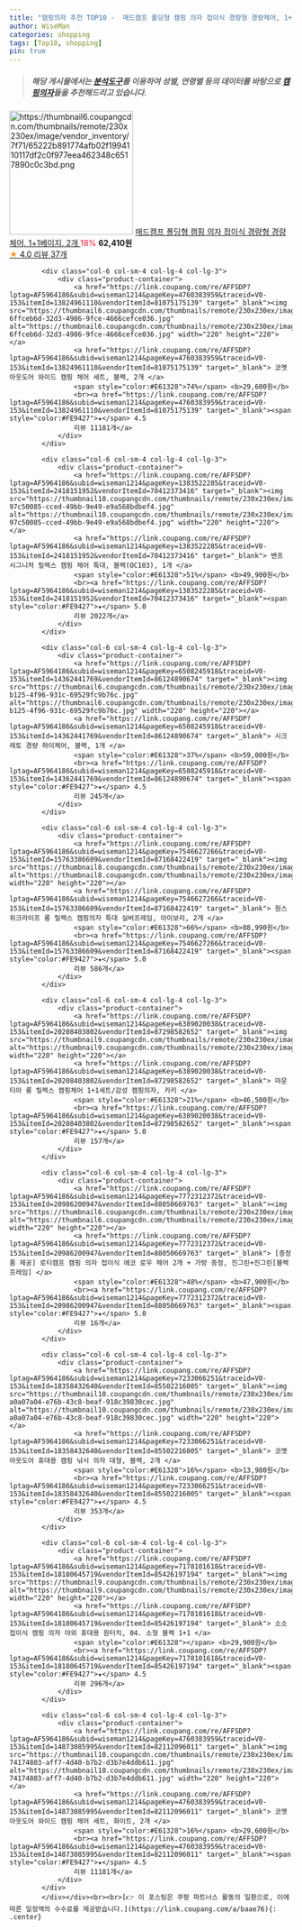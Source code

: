 ```yaml
---
title: "캠핑의자 추천 TOP10 -  매드캠프 폴딩형 캠핑 의자 접이식 경량형 경량체어, 1+1베이지, 2개 "
author: WiseMan
categories: shopping
tags: [Top10, shopping]
pin: true
---
```


> ##### 해당 게시물에서는 [**분석도구**](https://itemscout.io/)를 이용하여 **성별**, **연령별** 등의 데이터를 바탕으로 [**캠핑의자**](https://link.coupang.com/a/baae76)들을 추천해드리고 있습니다.
<div class="container"><div class="row">
            <div class="col-6 col-sm-4 col-lg-4 col-lg-3">
                <div class="product-container">
                    <a href="https://link.coupang.com/re/AFFSDP?lptag=AF5964186&subid=wiseman1214&pageKey=7543979841&traceid=V0-153&itemId=19838265610&vendorItemId=86006903100" target="_blank"><img src="https://thumbnail6.coupangcdn.com/thumbnails/remote/230x230ex/image/vendor_inventory/7f71/65222b891774afb02f1994110117df2c0f977eea462348c6517890c0c3bd.png" alt="https://thumbnail6.coupangcdn.com/thumbnails/remote/230x230ex/image/vendor_inventory/7f71/65222b891774afb02f1994110117df2c0f977eea462348c6517890c0c3bd.png" width="220" height="220"></a>
                    <a href="https://link.coupang.com/re/AFFSDP?lptag=AF5964186&subid=wiseman1214&pageKey=7543979841&traceid=V0-153&itemId=19838265610&vendorItemId=86006903100" target="_blank"> 매드캠프 폴딩형 캠핑 의자 접이식 경량형 경량체어, 1+1베이지, 2개 </a>
                    <span style="color:#E61328">18%</span> <b>62,410원</b>
                    <br><a href="https://link.coupang.com/re/AFFSDP?lptag=AF5964186&subid=wiseman1214&pageKey=7543979841&traceid=V0-153&itemId=19838265610&vendorItemId=86006903100" target="_blank"><span style="color:#FE9427">★</span> 4.0
                    리뷰 37개</a>
                </div>
            </div>
            
            <div class="col-6 col-sm-4 col-lg-4 col-lg-3">
                <div class="product-container">
                    <a href="https://link.coupang.com/re/AFFSDP?lptag=AF5964186&subid=wiseman1214&pageKey=4760383959&traceid=V0-153&itemId=13824961110&vendorItemId=81075175139" target="_blank"><img src="https://thumbnail6.coupangcdn.com/thumbnails/remote/230x230ex/image/retail/images/541856683313562-6ffceb6d-32d3-4986-9fce-4666cefce036.jpg" alt="https://thumbnail6.coupangcdn.com/thumbnails/remote/230x230ex/image/retail/images/541856683313562-6ffceb6d-32d3-4986-9fce-4666cefce036.jpg" width="220" height="220"></a>
                    <a href="https://link.coupang.com/re/AFFSDP?lptag=AF5964186&subid=wiseman1214&pageKey=4760383959&traceid=V0-153&itemId=13824961110&vendorItemId=81075175139" target="_blank"> 코멧 아웃도어 와이드 캠핑 체어 세트, 블랙, 2개 </a>
                    <span style="color:#E61328">74%</span> <b>29,600원</b>
                    <br><a href="https://link.coupang.com/re/AFFSDP?lptag=AF5964186&subid=wiseman1214&pageKey=4760383959&traceid=V0-153&itemId=13824961110&vendorItemId=81075175139" target="_blank"><span style="color:#FE9427">★</span> 4.5
                    리뷰 11181개</a>
                </div>
            </div>
            
            <div class="col-6 col-sm-4 col-lg-4 col-lg-3">
                <div class="product-container">
                    <a href="https://link.coupang.com/re/AFFSDP?lptag=AF5964186&subid=wiseman1214&pageKey=1383522285&traceid=V0-153&itemId=2418151952&vendorItemId=70412373416" target="_blank"><img src="https://thumbnail10.coupangcdn.com/thumbnails/remote/230x230ex/image/retail/images/2977861051588241-97c50085-cced-49bb-9e49-e9a568bdbef4.jpg" alt="https://thumbnail10.coupangcdn.com/thumbnails/remote/230x230ex/image/retail/images/2977861051588241-97c50085-cced-49bb-9e49-e9a568bdbef4.jpg" width="220" height="220"></a>
                    <a href="https://link.coupang.com/re/AFFSDP?lptag=AF5964186&subid=wiseman1214&pageKey=1383522285&traceid=V0-153&itemId=2418151952&vendorItemId=70412373416" target="_blank"> 밴프 시그니처 릴렉스 캠핑 체어 특대, 블랙(OC103), 1개 </a>
                    <span style="color:#E61328">51%</span> <b>49,900원</b>
                    <br><a href="https://link.coupang.com/re/AFFSDP?lptag=AF5964186&subid=wiseman1214&pageKey=1383522285&traceid=V0-153&itemId=2418151952&vendorItemId=70412373416" target="_blank"><span style="color:#FE9427">★</span> 5.0
                    리뷰 2022개</a>
                </div>
            </div>
            
            <div class="col-6 col-sm-4 col-lg-4 col-lg-3">
                <div class="product-container">
                    <a href="https://link.coupang.com/re/AFFSDP?lptag=AF5964186&subid=wiseman1214&pageKey=6508245918&traceid=V0-153&itemId=14362441769&vendorItemId=86124890674" target="_blank"><img src="https://thumbnail6.coupangcdn.com/thumbnails/remote/230x230ex/image/retail/images/2023/05/30/12/7/bfdb90f2-b125-4f96-931c-69529fc9b76c.jpg" alt="https://thumbnail6.coupangcdn.com/thumbnails/remote/230x230ex/image/retail/images/2023/05/30/12/7/bfdb90f2-b125-4f96-931c-69529fc9b76c.jpg" width="220" height="220"></a>
                    <a href="https://link.coupang.com/re/AFFSDP?lptag=AF5964186&subid=wiseman1214&pageKey=6508245918&traceid=V0-153&itemId=14362441769&vendorItemId=86124890674" target="_blank"> 시크레토 경량 하이체어, 블랙, 1개 </a>
                    <span style="color:#E61328">37%</span> <b>59,000원</b>
                    <br><a href="https://link.coupang.com/re/AFFSDP?lptag=AF5964186&subid=wiseman1214&pageKey=6508245918&traceid=V0-153&itemId=14362441769&vendorItemId=86124890674" target="_blank"><span style="color:#FE9427">★</span> 4.5
                    리뷰 245개</a>
                </div>
            </div>
            
            <div class="col-6 col-sm-4 col-lg-4 col-lg-3">
                <div class="product-container">
                    <a href="https://link.coupang.com/re/AFFSDP?lptag=AF5964186&subid=wiseman1214&pageKey=7546627266&traceid=V0-153&itemId=15763386609&vendorItemId=87168422419" target="_blank"><img src="https://thumbnail8.coupangcdn.com/thumbnails/remote/230x230ex/image/vendor_inventory/eee0/d3c8ba05a6722e36aab61330727ac92aafe69afcd8027343f57fadf9a8a6.jpg" alt="https://thumbnail8.coupangcdn.com/thumbnails/remote/230x230ex/image/vendor_inventory/eee0/d3c8ba05a6722e36aab61330727ac92aafe69afcd8027343f57fadf9a8a6.jpg" width="220" height="220"></a>
                    <a href="https://link.coupang.com/re/AFFSDP?lptag=AF5964186&subid=wiseman1214&pageKey=7546627266&traceid=V0-153&itemId=15763386609&vendorItemId=87168422419" target="_blank"> 원스위크라이프 롱 릴렉스 캠핑의자 특대 실버프레임, 아이보리, 2개 </a>
                    <span style="color:#E61328">66%</span> <b>88,990원</b>
                    <br><a href="https://link.coupang.com/re/AFFSDP?lptag=AF5964186&subid=wiseman1214&pageKey=7546627266&traceid=V0-153&itemId=15763386609&vendorItemId=87168422419" target="_blank"><span style="color:#FE9427">★</span> 5.0
                    리뷰 586개</a>
                </div>
            </div>
            
            <div class="col-6 col-sm-4 col-lg-4 col-lg-3">
                <div class="product-container">
                    <a href="https://link.coupang.com/re/AFFSDP?lptag=AF5964186&subid=wiseman1214&pageKey=6389020038&traceid=V0-153&itemId=20208403802&vendorItemId=87298582652" target="_blank"><img src="https://thumbnail9.coupangcdn.com/thumbnails/remote/230x230ex/image/vendor_inventory/a367/e849efaec0b67c4a8ba0eda11850129baea2b5290e8d8f9324f4316fdfc0.jpg" alt="https://thumbnail9.coupangcdn.com/thumbnails/remote/230x230ex/image/vendor_inventory/a367/e849efaec0b67c4a8ba0eda11850129baea2b5290e8d8f9324f4316fdfc0.jpg" width="220" height="220"></a>
                    <a href="https://link.coupang.com/re/AFFSDP?lptag=AF5964186&subid=wiseman1214&pageKey=6389020038&traceid=V0-153&itemId=20208403802&vendorItemId=87298582652" target="_blank"> 마운티아 롱 릴렉스 캠핑체어 1+1세트/감성 캠핑의자, 카키 </a>
                    <span style="color:#E61328">21%</span> <b>46,500원</b>
                    <br><a href="https://link.coupang.com/re/AFFSDP?lptag=AF5964186&subid=wiseman1214&pageKey=6389020038&traceid=V0-153&itemId=20208403802&vendorItemId=87298582652" target="_blank"><span style="color:#FE9427">★</span> 5.0
                    리뷰 157개</a>
                </div>
            </div>
            
            <div class="col-6 col-sm-4 col-lg-4 col-lg-3">
                <div class="product-container">
                    <a href="https://link.coupang.com/re/AFFSDP?lptag=AF5964186&subid=wiseman1214&pageKey=7772312372&traceid=V0-153&itemId=20986200947&vendorItemId=88050669763" target="_blank"><img src="https://thumbnail6.coupangcdn.com/thumbnails/remote/230x230ex/image/vendor_inventory/ada0/eed313ef57935644f5815021e73de2e7297c1a1b89eda9e11c2e006b8147.jpg" alt="https://thumbnail6.coupangcdn.com/thumbnails/remote/230x230ex/image/vendor_inventory/ada0/eed313ef57935644f5815021e73de2e7297c1a1b89eda9e11c2e006b8147.jpg" width="220" height="220"></a>
                    <a href="https://link.coupang.com/re/AFFSDP?lptag=AF5964186&subid=wiseman1214&pageKey=7772312372&traceid=V0-153&itemId=20986200947&vendorItemId=88050669763" target="_blank"> [증정품 제공] 로티캠프 캠핑 의자 접이식 에코 로우 체어 2개 + 가방 증정, 진그린+진그린[블랙프레임] </a>
                    <span style="color:#E61328">48%</span> <b>47,900원</b>
                    <br><a href="https://link.coupang.com/re/AFFSDP?lptag=AF5964186&subid=wiseman1214&pageKey=7772312372&traceid=V0-153&itemId=20986200947&vendorItemId=88050669763" target="_blank"><span style="color:#FE9427">★</span> 5.0
                    리뷰 16개</a>
                </div>
            </div>
            
            <div class="col-6 col-sm-4 col-lg-4 col-lg-3">
                <div class="product-container">
                    <a href="https://link.coupang.com/re/AFFSDP?lptag=AF5964186&subid=wiseman1214&pageKey=7233066251&traceid=V0-153&itemId=18358432640&vendorItemId=85502216005" target="_blank"><img src="https://thumbnail10.coupangcdn.com/thumbnails/remote/230x230ex/image/retail/images/7028536834705664-a0a07a04-e76b-43c8-beaf-918c39830cec.jpg" alt="https://thumbnail10.coupangcdn.com/thumbnails/remote/230x230ex/image/retail/images/7028536834705664-a0a07a04-e76b-43c8-beaf-918c39830cec.jpg" width="220" height="220"></a>
                    <a href="https://link.coupang.com/re/AFFSDP?lptag=AF5964186&subid=wiseman1214&pageKey=7233066251&traceid=V0-153&itemId=18358432640&vendorItemId=85502216005" target="_blank"> 코멧 아웃도어 휴대용 캠핑 낚시 의자 대형, 블랙, 2개 </a>
                    <span style="color:#E61328">16%</span> <b>13,980원</b>
                    <br><a href="https://link.coupang.com/re/AFFSDP?lptag=AF5964186&subid=wiseman1214&pageKey=7233066251&traceid=V0-153&itemId=18358432640&vendorItemId=85502216005" target="_blank"><span style="color:#FE9427">★</span> 4.5
                    리뷰 353개</a>
                </div>
            </div>
            
            <div class="col-6 col-sm-4 col-lg-4 col-lg-3">
                <div class="product-container">
                    <a href="https://link.coupang.com/re/AFFSDP?lptag=AF5964186&subid=wiseman1214&pageKey=7178101618&traceid=V0-153&itemId=18180645719&vendorItemId=85426197194" target="_blank"><img src="https://thumbnail9.coupangcdn.com/thumbnails/remote/230x230ex/image/vendor_inventory/c0ae/02ca8df8f8a858c3ef6774a52401ae526f1e8b5e4a3fa208192196538b17.jpg" alt="https://thumbnail9.coupangcdn.com/thumbnails/remote/230x230ex/image/vendor_inventory/c0ae/02ca8df8f8a858c3ef6774a52401ae526f1e8b5e4a3fa208192196538b17.jpg" width="220" height="220"></a>
                    <a href="https://link.coupang.com/re/AFFSDP?lptag=AF5964186&subid=wiseman1214&pageKey=7178101618&traceid=V0-153&itemId=18180645719&vendorItemId=85426197194" target="_blank"> 소소 접이식 캠핑 의자 야외 휴대용 원터치, 04. 소형 블랙 1+1 </a>
                    <span style="color:#E61328"></span> <b>29,900원</b>
                    <br><a href="https://link.coupang.com/re/AFFSDP?lptag=AF5964186&subid=wiseman1214&pageKey=7178101618&traceid=V0-153&itemId=18180645719&vendorItemId=85426197194" target="_blank"><span style="color:#FE9427">★</span> 4.5
                    리뷰 296개</a>
                </div>
            </div>
            
            <div class="col-6 col-sm-4 col-lg-4 col-lg-3">
                <div class="product-container">
                    <a href="https://link.coupang.com/re/AFFSDP?lptag=AF5964186&subid=wiseman1214&pageKey=4760383959&traceid=V0-153&itemId=14873085995&vendorItemId=82112096011" target="_blank"><img src="https://thumbnail10.coupangcdn.com/thumbnails/remote/230x230ex/image/retail/images/2195734573294946-74174803-aff7-4d40-b7b2-d3b7e4ddb611.jpg" alt="https://thumbnail10.coupangcdn.com/thumbnails/remote/230x230ex/image/retail/images/2195734573294946-74174803-aff7-4d40-b7b2-d3b7e4ddb611.jpg" width="220" height="220"></a>
                    <a href="https://link.coupang.com/re/AFFSDP?lptag=AF5964186&subid=wiseman1214&pageKey=4760383959&traceid=V0-153&itemId=14873085995&vendorItemId=82112096011" target="_blank"> 코멧 아웃도어 와이드 캠핑 체어 세트, 화이트, 2개 </a>
                    <span style="color:#E61328">16%</span> <b>29,600원</b>
                    <br><a href="https://link.coupang.com/re/AFFSDP?lptag=AF5964186&subid=wiseman1214&pageKey=4760383959&traceid=V0-153&itemId=14873085995&vendorItemId=82112096011" target="_blank"><span style="color:#FE9427">★</span> 4.5
                    리뷰 11181개</a>
                </div>
            </div>
            </div></div><br><br>[👉 이 포스팅은 쿠팡 파트너스 활동의 일환으로, 이에 따른 일정액의 수수료를 제공받습니다.](https://link.coupang.com/a/baae76){: .center}